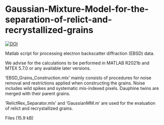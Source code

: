 # Gaussian-Mixture-Model-for-the-separation-of-relict-and-recrystallized-grains
[![DOI](https://zenodo.org/badge/529074859.svg)](https://zenodo.org/badge/latestdoi/529074859)

Matlab script for processing electron backscatter diffraction (EBSD) data. 

We advise for the calculations to be performed in MATLAB R2021b and MTEX 5.7.0 or any available later versions.

‘EBSD_Grains_Construction.mlx’ mainly consists of procedures for noise removal and restrictions applied when constructing the grains. Noise includes wild spikes and systematic mis-indexed pixels. Dauphine twins are merged with their parent grains.

‘RelictRex_Separator.mlx’ and ‘GaussianMM.m’ are used for the evaluation of relict and recrystallized grains.

Files (15.9 kB)

